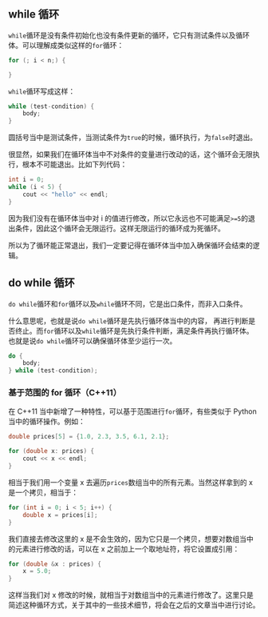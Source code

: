 ## while 循环

`while`循环是没有条件初始化也没有条件更新的循环，它只有测试条件以及循环体。可以理解成类似这样的`for`循环：

```C++
for (; i < n;) {

}
```

`while`循环写成这样：

```C++
while (test-condition) {
    body;
}
```

圆括号当中是测试条件，当测试条件为`true`的时候，循环执行，为`false`时退出。

很显然，如果我们在循环体当中不对条件的变量进行改动的话，这个循环会无限执行，根本不可能退出。比如下列代码：

```C++
int i = 0;
while (i < 5) {
    cout << "hello" << endl;
}
```

因为我们没有在循环体当中对 i 的值进行修改，所以它永远也不可能满足`>=5`的退出条件，因此这个循环会无限运行。这样无限运行的循环成为死循环。

所以为了循环能正常退出，我们一定要记得在循环体当中加入确保循环会结束的逻辑。

## do while 循环

`do while`循环和`for`循环以及`while`循环不同，它是出口条件，而非入口条件。

什么意思呢，也就是说`do while`循环是先执行循环体当中的内容， 再进行判断是否终止。而`for`循环以及`while`循环是先执行条件判断，满足条件再执行循环体。也就是说`do while`循环可以确保循环体至少运行一次。

```C++
do {
    body;
} while (test-condition);
```

### 基于范围的 for 循环（C++11）

在 C++11 当中新增了一种特性，可以基于范围进行`for`循环，有些类似于 Python 当中的循环操作。例如：

```C++
double prices[5] = {1.0, 2.3, 3.5, 6.1, 2.1};

for (double x: prices) {
    cout << x << endl;
}
```

相当于我们用一个变量 x 去遍历`prices`数组当中的所有元素。当然这样拿到的 x 是一个拷贝，相当于：

```C++
for (int i = 0; i < 5; i++) {
    double x = prices[i];
}
```

我们直接去修改这里的 x 是不会生效的，因为它只是一个拷贝，想要对数组当中的元素进行修改的话，可以在 x 之前加上一个取地址符，将它设置成引用：

```C++
for (double &x : prices) {
    x = 5.0;
}
```

这样当我们对 x 修改的时候，就相当于对数组当中的元素进行修改了。这里只是简述这种循环方式，关于其中的一些技术细节，将会在之后的文章当中进行讨论。
